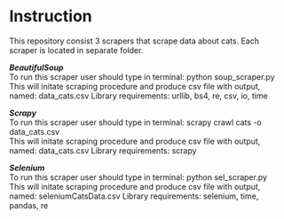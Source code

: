 # Instruction
This repository consist 3 scrapers that scrape data about cats. Each scraper is located in separate folder.

***BeautifulSoup*** <br>
To run this scraper user should type in terminal: python soup_scraper.py <br>
This will initate scraping procedure and produce csv file with output, named: data_cats.csv
Library requirements: urllib, bs4, re, csv, io, time

***Scrapy*** <br>
To run this scraper user should type in terminal: scrapy crawl cats -o data_cats.csv <br>
This will initate scraping procedure and produce csv file with output, named: data_cats.csv
Library requirements: scrapy

***Selenium*** <br>
To run this scraper user should type in terminal: python sel_scraper.py <br>
This will initate scraping procedure and produce csv file with output, named: seleniumCatsData.csv
Library requirements: selenium, time, pandas, re
